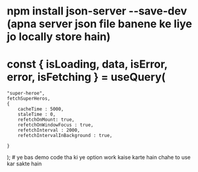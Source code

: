 # npm install json-server --save-dev (apna server json file banene ke liye jo locally store hain)


# const { isLoading, data, isError, error, isFetching } = useQuery(
    "super-heroe",
    fetchSuperHeros,
    {
        cacheTime : 5000,
        staleTime : 0,
        refetchOnMount: true, 
        refetchOnWindowFocus : true,
        refetchInterval : 2000,
        refetchIntervalInBackground : true,
        
    }
  );  # ye bas demo code tha ki ye option work kaise karte hain chahe to use kar sakte hain